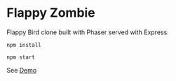 # Flappy Zombie

Flappy Bird clone built with Phaser served with Express.

`npm install`

`npm start`

See [Demo](https://flappy-zombie.now.sh)
